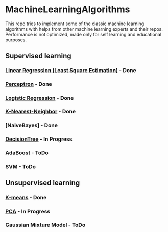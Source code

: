 # MachineLearningAlgorithms
This repo tries to implement some of the classic machine learning algorithms with helps from other machine learning experts and their repos.
Performance is not optimized, made only for self learning and educational purposes.

## Supervised learning
### [Linear Regression (Least Square Estimation)](https://github.com/ss892714028/MachineLearningAlgorithmsWithPython/blob/master/Core/LinearRegression.py) - Done
### [Perceptron](https://github.com/ss892714028/MachineLearningAlgorithmsWithPython/blob/master/Core/Perceptron.py) - Done
### [Logistic Regression](https://github.com/ss892714028/MachineLearningAlgorithmsWithPython/blob/master/Core/LogisticRegression.py) - Done
### [K-Nearest-Neighbor](https://github.com/ss892714028/MachineLearningAlgorithmsWithPython/blob/master/Core/KNN.py) - Done
### [NaiveBayes] - Done
### [DecisionTree](https://github.com/ss892714028/MachineLearningAlgorithmsWithPython/blob/master/Core/DecisionTree.py) - In Progress
### AdaBoost - ToDo
### SVM - ToDo

## Unsupervised learning
### [K-means](https://github.com/ss892714028/MachineLearningAlgorithmsWithPython/blob/master/Core/K-means.py) - Done
### [PCA](https://github.com/ss892714028/MachineLearningAlgorithmsWithPython/blob/master/Core/PCA.py) - In Progress
### Gaussian Mixture Model - ToDo

